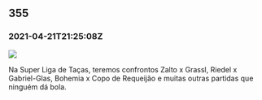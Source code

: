   

355
---

### 2021-04-21T21:25:08Z

![](https://bebiodicionario-com.s3.amazonaws.com/media/posts/202104/175900173_915509125680605_4241532625241028417_n_18157408276134626.jpg)

Na Super Liga de Taças, teremos confrontos Zalto x Grassl, Riedel x Gabriel-Glas, Bohemia x Copo de Requeijão e muitas outras partidas que ninguém dá bola.


